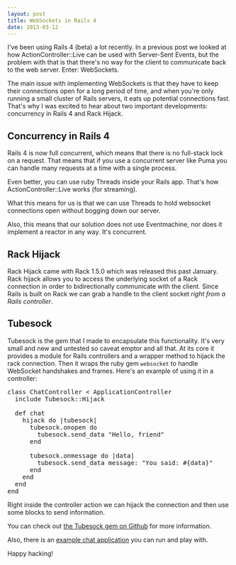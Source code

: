 ```yaml
---
layout: post
title: WebSockets in Rails 4
date: 2013-03-12
---
```


I've been using Rails 4 (beta) a lot recently. In a previous post we looked at how ActionController::Live can be used with Server-Sent Events, but the problem with that is that there's no way for the client to communicate back to the web server. Enter: WebSockets.

The main issue with implementing WebSockets is that they have to keep their connections open for a long period of time, and when you're only running a small cluster of Rails servers, it eats up potential connections fast. That's why I was excited to hear about two important developments: concurrency in Rails 4 and Rack Hijack.

## Concurrency in Rails 4

Rails 4 is now full concurrent, which means that there is no full-stack lock on a request. That means that if you use a concurrent server like Puma you can handle many requests at a time with a single process.

Even better, you can use ruby Threads inside your Rails app. That's how ActionController::Live works (for streaming).

What this means for us is that we can use Threads to hold websocket connections open without bogging down our server.

Also, this means that our solution does not use Eventmachine, nor does it implement a reactor in any way. It's concurrent.

## Rack Hijack

Rack Hijack came with Rack 1.5.0 which was released this past January. Rack hijack allows you to access the underlying socket of a Rack connection in order to bidirectionally communicate with the client. Since Rails is built on Rack we can grab a handle to the client socket *right from a Rails controller*.


## Tubesock

Tubesock is the gem that I made to encapsulate this functionality. It's very small and new and untested so caveat emptor and all that. At its core it provides a module for Rails controllers and a wrapper method to hijack the rack connection. Then it wraps the ruby gem `websocket` to handle WebSocket handshakes and frames. Here's an example of using it in a controller:

<pre class="prettyprint">
class ChatController < ApplicationController
  include Tubesock::Hijack

  def chat
    hijack do |tubesock|
      tubesock.onopen do
        tubesock.send_data "Hello, friend"
      end

      tubesock.onmessage do |data|
        tubesock.send_data message: "You said: #{data}"
      end
    end
  end
end
</pre>

Right inside the controller action we can hijack the connection and then use some blocks to send information.

You can check out [the Tubesock gem on Github](http://github.com/ngauthier/tubesock) for more information.

Also, there is an [example chat application](http://github.com/ngauthier/sock-chat) you can run and play with.

Happy hacking!
